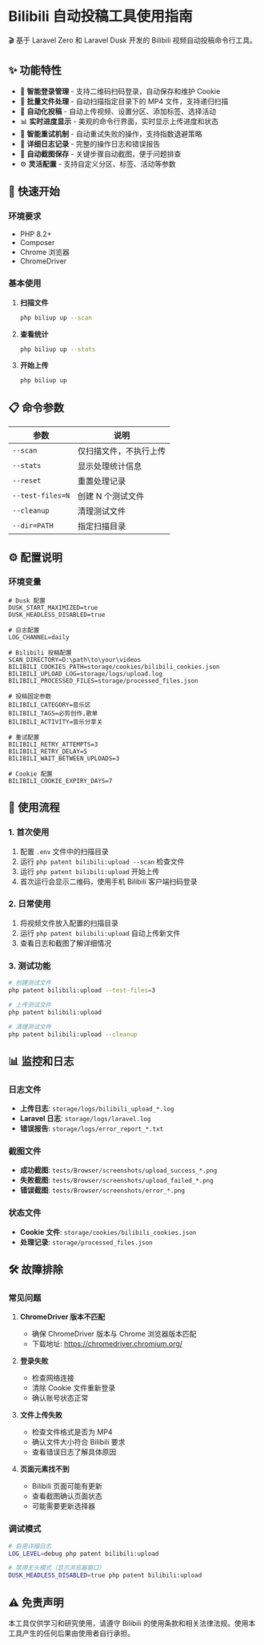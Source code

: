 # Bilibili 自动投稿工具使用指南

🎬 基于 Laravel Zero 和 Laravel Dusk 开发的 Bilibili 视频自动投稿命令行工具。

## ✨ 功能特性

- 🔐 **智能登录管理** - 支持二维码扫码登录，自动保存和维护 Cookie
- 📁 **批量文件处理** - 自动扫描指定目录下的 MP4 文件，支持递归扫描
- 🎯 **自动化投稿** - 自动上传视频、设置分区、添加标签、选择活动
- 📊 **实时进度显示** - 美观的命令行界面，实时显示上传进度和状态
- 🔄 **智能重试机制** - 自动重试失败的操作，支持指数退避策略
- 📝 **详细日志记录** - 完整的操作日志和错误报告
- 📸 **自动截图保存** - 关键步骤自动截图，便于问题排查
- ⚙️ **灵活配置** - 支持自定义分区、标签、活动等参数

## 🚀 快速开始

### 环境要求

- PHP 8.2+
- Composer
- Chrome 浏览器
- ChromeDriver

### 基本使用

1. **扫描文件**
   ```bash
   php biliup up --scan
   ```

2. **查看统计**
   ```bash
   php biliup up --stats
   ```

3. **开始上传**
   ```bash
   php biliup up
   ```

## 📋 命令参数

| 参数 | 说明 |
|------|------|
| `--scan` | 仅扫描文件，不执行上传 |
| `--stats` | 显示处理统计信息 |
| `--reset` | 重置处理记录 |
| `--test-files=N` | 创建 N 个测试文件 |
| `--cleanup` | 清理测试文件 |
| `--dir=PATH` | 指定扫描目录 |

## ⚙️ 配置说明

### 环境变量

```env
# Dusk 配置
DUSK_START_MAXIMIZED=true
DUSK_HEADLESS_DISABLED=true

# 日志配置
LOG_CHANNEL=daily

# Bilibili 投稿配置
SCAN_DIRECTORY=D:\path\to\your\videos
BILIBILI_COOKIES_PATH=storage/cookies/bilibili_cookies.json
BILIBILI_UPLOAD_LOG=storage/logs/upload.log
BILIBILI_PROCESSED_FILES=storage/processed_files.json

# 投稿固定参数
BILIBILI_CATEGORY=音乐区
BILIBILI_TAGS=必剪创作,歌单
BILIBILI_ACTIVITY=音乐分享关

# 重试配置
BILIBILI_RETRY_ATTEMPTS=3
BILIBILI_RETRY_DELAY=5
BILIBILI_WAIT_BETWEEN_UPLOADS=3

# Cookie 配置
BILIBILI_COOKIE_EXPIRY_DAYS=7
```

## 🔧 使用流程

### 1. 首次使用

1. 配置 `.env` 文件中的扫描目录
2. 运行 `php patent bilibili:upload --scan` 检查文件
3. 运行 `php patent bilibili:upload` 开始上传
4. 首次运行会显示二维码，使用手机 Bilibili 客户端扫码登录

### 2. 日常使用

1. 将视频文件放入配置的扫描目录
2. 运行 `php patent bilibili:upload` 自动上传新文件
3. 查看日志和截图了解详细情况

### 3. 测试功能

```bash
# 创建测试文件
php patent bilibili:upload --test-files=3

# 上传测试文件
php patent bilibili:upload

# 清理测试文件
php patent bilibili:upload --cleanup
```

## 📊 监控和日志

### 日志文件

- **上传日志**: `storage/logs/bilibili_upload_*.log`
- **Laravel 日志**: `storage/logs/laravel.log`
- **错误报告**: `storage/logs/error_report_*.txt`

### 截图文件

- **成功截图**: `tests/Browser/screenshots/upload_success_*.png`
- **失败截图**: `tests/Browser/screenshots/upload_failed_*.png`
- **错误截图**: `tests/Browser/screenshots/error_*.png`

### 状态文件

- **Cookie 文件**: `storage/cookies/bilibili_cookies.json`
- **处理记录**: `storage/processed_files.json`

## 🛠️ 故障排除

### 常见问题

1. **ChromeDriver 版本不匹配**
   - 确保 ChromeDriver 版本与 Chrome 浏览器版本匹配
   - 下载地址: https://chromedriver.chromium.org/

2. **登录失败**
   - 检查网络连接
   - 清除 Cookie 文件重新登录
   - 确认账号状态正常

3. **文件上传失败**
   - 检查文件格式是否为 MP4
   - 确认文件大小符合 Bilibili 要求
   - 查看错误日志了解具体原因

4. **页面元素找不到**
   - Bilibili 页面可能有更新
   - 查看截图确认页面状态
   - 可能需要更新选择器

### 调试模式

```bash
# 启用详细日志
LOG_LEVEL=debug php patent bilibili:upload

# 禁用无头模式（显示浏览器窗口）
DUSK_HEADLESS_DISABLED=true php patent bilibili:upload
```

## ⚠️ 免责声明

本工具仅供学习和研究使用，请遵守 Bilibili 的使用条款和相关法律法规。使用本工具产生的任何后果由使用者自行承担。
